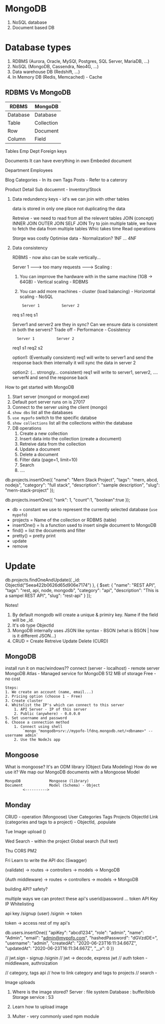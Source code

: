 # MongoDB

1. NoSQL database
2. Document based DB

# Database types

1. RDBMS (Aurora, Oracle, MySQl, Postgres, SQL Server, MariaDB, ...)
2. NoSQL (MongoDB, Cassendra, Neo4G, ...)
3. Data warehouse DB (Redshift, ...)
4. In Memory DB (Redis, Memcached) - Cache

## RDBMS Vs MongoDB

| RDBMS    | MongoDB    |
| -------- | ---------- |
| Database | Database   |
| Table    | Collection |
| Row      | Document   |
| Column   | Field      |

Tables
Emp
Dept
Foreign keys

Documents
It can have everything in own
Embeded document

Department
Employees

Blog
Categories - In its own
Tags
Posts - Refer to a caterory

Product
Detail
Sub docuemnt - Inventory/Stock

1.  Data redundency
    keys - id's
    we can join with other tables

    data is stored in only one place
    not duplicating the data

    Retreive - we need to read from all the relevent tables
    JOIN (concept)
    INNER JOIN
    OUTER JOIN
    SELF JOIN
    Try to join multiple table, we have to fetch the data from multiple tables
    Whic takes time
    Read operations

    Storge was costly
    Optimise data - Normalization? 1NF ... 4NF

2.  Data consistency

    RDBMS - now also can be scale vertically...

    Server 1 ---> too many requests --->
    Scaling :

    1.  You can imprrove the hardware with in the same machine (1GB -> 64GB) - Vertical scaling - RDBMS
    2.  You can add more machines - cluster (load balancing) - Horizontal scaling - NoSQL

             Server 1          Server 2

    req s1
    req s1

    Server1 and server2 are they in sync?
    Can we ensure data is consistent in both the servers?
    Trade off - Performance - Cosistency

          Server 1          Server 2

    req1 s1
    req2 s2

    option1: (Eventually consistent)
    req1 will write to server1 and send the response back
    then internally it will sync the data in server 2

    option2: (... strrongly... consistent)
    req1 will write to server1, server2, .... serverN and send the response back

How to get started with MongoDB

1. Start server (mongod or mongod.exe)
2. Default port server runs on is 27017
3. Connect to the server using the client (mongo)
4. `show dbs` list all the databases
5. `use mypofo` switch to the specific databse
6. `show collections` list all the collections within the database
7. DB operations
   1. Create a new collection
   2. Insert data into the collection (create a document)
   3. Retreive data from the collection
   4. Update a document
   5. Delete a document
   6. Filter data (page=1, limit=10)
   7. Search
   8. ....

db.projects.insertOne({
"name": "Mern Stack Project",
"tags": "mern, abcd, nodejs",
"category": "full stack",
"description": "sample description",
"slug": "mern-stack-project"
});

db.projects.insertOne({
"rank": 1,
"count":1,
"boolean":true
});

- db = constant we use to represent the currently selected database (`use mypofo`)
- projects = Name of the collection or RDBMS (table)
- insertOne() = Is a function used to insert single document to MongoDB
- find() = list the documents and filter
- pretty() = pretty print
- update
- remove

# Update

db.projects.findOneAndUpdate({
\_id: ObjectId("5eea422b0626d65d906e7174")
}, {
\$set: {
"name": "REST API",
"tags": "rest, api, node, mongodb",
"category": "api",
"description": "This is a sampel REST API",
"slug": "rest-api"
}
});

Notes!

1. By default mongodb will create a unique & primiry key. Name if the field will be \_id.
2. It's ob type ObjectId
3. MongoDB internally uses JSON like syntax - BSON (what is BSON | how is it different JSON...)
4. CRUD = Create Retreive Update Delete (CURD)

## MongoDB

install
run it on mac/windows??
connect
(server - localhost) - remote server
MongoDB Atlas - Managed service for MongoDB
512 MB of storage
Free - no cost

    Steps:
    1. We create an account (name, email...)
    2. Pricing option (choose 1 - Free)
    3. Create cluster
    4. Whitelist the IP's which can connect to this server
        1. API Server - IP of this server
        2. Public (anywhere) - 0.0.0.0
    5. Set username and password
    6. Choose a connection method
        1. Connect using shell
            `mongo "mongodb+srv://mypofo-lfdnq.mongodb.net/<dbname>" --username admin`
        2. Use the NodeJs app

## Mongoose

What is mongoose?
It's an ODM library (Object Data Modeling)
How do we use it?
We map our MongoDB documents with a Mongoose Model

    MongoDB             Mongoose (library)
    Document            Model (Schema) - Object
            <---------->

## Monday

CRUD - operation (Mongoose)
User
Categories
Tags
Projects
ObjectId
Link (categories and tags to a project) - ObjectId, .populate

Tue
Image upload ()

Wed
Search - within the project
Global search (full text)

Thu
CORS
PM2

Fri
Learn to write the API doc (Swagger)

(validate) -> routes -> controllers -> models -> MongoDB

(Auth middleware) -> routes -> controllers -> models -> MongoDB

building API? safety?

multiple ways we can protect these api's
userid/password
...
token
API Key
IP Whitelisting

api key
/signup (user)
/signin -> token

token -> access rest of my api's

db.users.insertOne({
"apiKey": "abcd1234",
"role": "admin",
"name": "Admin",
"email": "admin@mypofo.com",
"hashedPassword": "dGVzdDE=",
"username": "admin",
"createdAt": "2020-06-23T16:11:34.667Z",
"updatedAt": "2020-06-23T16:11:34.667Z",
"\_\_v": 0
})

// jwt.sign - signup /signin
// jwt -> decode, express jwt
// auth token - middleware, authroization

// category, tags api
// how to link category and tags to projects
// search -

Image uploads

1. Where is the image stored?
   Server : file system
   Database : buffer/blob
   Storage service : S3

2. Learn how to upload image
3. Multer - very commonly used npm module
